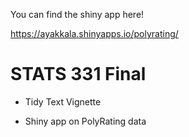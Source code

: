 You can find the shiny app here!

https://ayakkala.shinyapps.io/polyrating/

# STATS 331 Final

- Tidy Text Vignette

- Shiny app on PolyRating data
